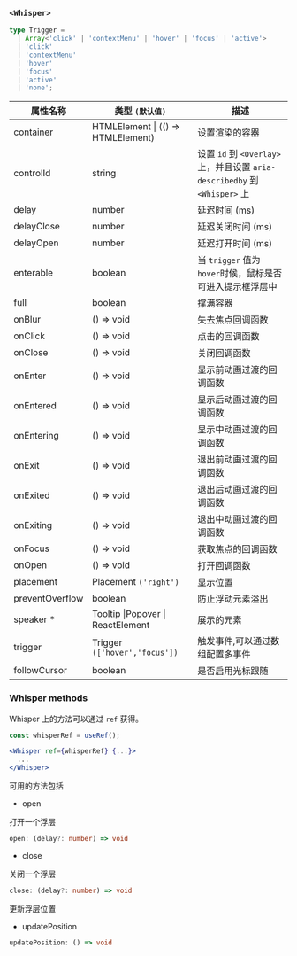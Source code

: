 ### `<Whisper>`

```ts
type Trigger =
  | Array<'click' | 'contextMenu' | 'hover' | 'focus' | 'active'>
  | 'click'
  | 'contextMenu'
  | 'hover'
  | 'focus'
  | 'active'
  | 'none';
```

| 属性名称        | 类型 `(默认值)`                           | 描述                                                                      |
| --------------- | ----------------------------------------- | ------------------------------------------------------------------------- |
| container       | HTMLElement &#124; (() => HTMLElement)    | 设置渲染的容器                                                            |
| controlId       | string                                    | 设置 `id` 到 `<Overlay>`上，并且设置 `aria-describedby` 到 `<Whisper>` 上 |
| delay           | number                                    | 延迟时间 (ms)                                                             |
| delayClose      | number                                    | 延迟关闭时间 (ms)                                                         |
| delayOpen       | number                                    | 延迟打开时间 (ms)                                                         |
| enterable       | boolean                                   | 当 `trigger` 值为 `hover`时候，鼠标是否可进入提示框浮层中                 |
| full            | boolean                                   | 撑满容器                                                                  |
| onBlur          | () => void                                | 失去焦点回调函数                                                          |
| onClick         | () => void                                | 点击的回调函数                                                            |
| onClose         | () => void                                | 关闭回调函数                                                              |
| onEnter         | () => void                                | 显示前动画过渡的回调函数                                                  |
| onEntered       | () => void                                | 显示后动画过渡的回调函数                                                  |
| onEntering      | () => void                                | 显示中动画过渡的回调函数                                                  |
| onExit          | () => void                                | 退出前动画过渡的回调函数                                                  |
| onExited        | () => void                                | 退出后动画过渡的回调函数                                                  |
| onExiting       | () => void                                | 退出中动画过渡的回调函数                                                  |
| onFocus         | () => void                                | 获取焦点的回调函数                                                        |
| onOpen          | () => void                                | 打开回调函数                                                              |
| placement       | Placement `('right')`                     | 显示位置                                                                  |
| preventOverflow | boolean                                   | 防止浮动元素溢出                                                          |
| speaker \*      | Tooltip &#124;Popover &#124; ReactElement | 展示的元素                                                                |
| trigger         | Trigger `(['hover','focus'])`             | 触发事件,可以通过数组配置多事件                                           |
| followCursor    | boolean                                   | 是否启用光标跟随                                                          |

### Whisper methods

Whisper 上的方法可以通过 `ref` 获得。

```jsx
const whisperRef = useRef();

<Whisper ref={whisperRef} {...}>
  ...
</Whisper>
```

可用的方法包括

- open

打开一个浮层

```ts
open: (delay?: number) => void
```

- close

关闭一个浮层

```ts
close: (delay?: number) => void
```

更新浮层位置

- updatePosition

```ts
updatePosition: () => void
```
